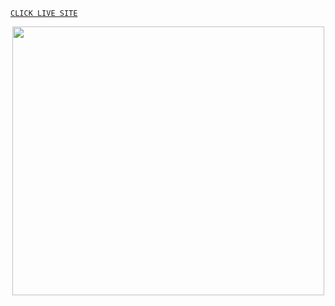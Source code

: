 [`CLICK LIVE SITE`](https://master-heroku-cc.vercel.app/)


<p align="center">
  <img width="499"  height="430.45" src="https://telegra.ph/file/fdea6e5d68aa3be3b7d7b.jpg">
</p>
